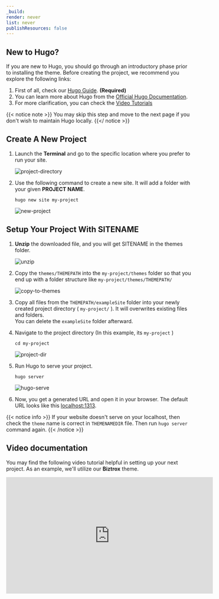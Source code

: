 ```yaml
---
_build:
render: never
list: never
publishResources: false
---
```


## New to Hugo?

If you are new to Hugo, you should go through an introductory phase prior to installing the theme. Before creating the project, we recommend you explore the following links:

1. First of all, check our [Hugo Guide](/guide/). **(Required)**
2. You can learn more about Hugo from the [Official Hugo Documentation](https://gohugo.io/getting-started/installing/).
3. For more clarification, you can check the [Video Tutorials](https://www.youtube.com/watch?v=qtIqKaDlqXo&list=PLLAZ4kZ9dFpOnyRlyS-liKL5ReHDcj4G3)

{{< notice note >}}
You may skip this step and move to the next page if you don't wish to maintain Hugo locally.
{{</ notice >}}

## Create A New Project

1. Launch the **Terminal** and go to the specific location where you prefer to run your site.

    ![project-directory](/images/theme-installation/project-path.png)

2. Use the following command to create a new site. It will add a folder with your given **PROJECT NAME**.

    ```shell
    hugo new site my-project
    ```

    ![new-project](/images/theme-installation/new-project.png)

## Setup Your Project With SITENAME

1. **Unzip** the downloaded file, and you will get SITENAME in the themes folder.

    ![unzip](../images/unzip.png)

2. Copy the `themes/THEMEPATH` into the `my-project/themes` folder so that you end up with a folder structure like `my-project/themes/THEMEPATH/`

    ![copy-to-themes](../images/copy-theme.png)

3. Copy all files from the `THEMEPATH/exampleSite` folder into your newly created project directory ( `my-project/` ). It will overwrites existing files and folders. <br/> You can delete the `exampleSite` folder afterward.

4. Navigate to the project directory (In this example, its `my-project` )

    ```shell
    cd my-project
    ```

    ![project-dir](/images/theme-installation/project-dir.png)

5. Run Hugo to serve your project.

    ```shell
    hugo server
    ```

    ![hugo-serve](/images/theme-installation/hugo-serve.png)

6. Now, you get a generated URL and open it in your browser. The default URL looks like this [localhost:1313](http://localhost:1313/).

{{< notice info >}}
If your website doesn't serve on your localhost, then check the `theme` name is correct in `THEMENAMEDIR` file. Then run `hugo server` command again.
{{< /notice >}}

## Video documentation

You may find the following video tutorial helpful in setting up your next project. As an example, we'll utilize our **Biztrox** theme.

<iframe width="560" height="315" src="https://www.youtube.com/embed/jrkvirglgaQ" title="YouTube video player" frameborder="0" allow="accelerometer; autoplay; clipboard-write; encrypted-media; gyroscope; picture-in-picture" allowfullscreen></iframe>
